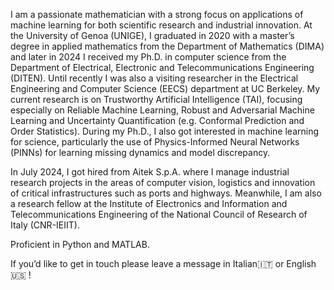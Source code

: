 I am a passionate mathematician with a strong focus on applications of machine learning for both scientific research and industrial innovation. At the University of Genoa (UNIGE), I graduated in 2020 with a master’s degree in applied mathematics from the Department of Mathematics (DIMA) and later in 2024 I received my Ph.D. in computer science from the Department of Electrical, Electronic and Telecommunications Engineering (DITEN). Until recently I was also a visiting researcher in the Electrical Engineering and Computer Science (EECS) department at UC Berkeley. My current research is on Trustworthy Artificial Intelligence (TAI), focusing especially on Reliable Machine Learning, Robust and Adversarial Machine Learning and Uncertainty Quantification (e.g. Conformal Prediction and Order Statistics). During my Ph.D., I also got interested in machine learning for science, particularly the use of Physics-Informed Neural Networks (PINNs) for learning missing dynamics and model discrepancy.

In July 2024, I got hired from Aitek S.p.A. where I manage industrial research projects in the areas of computer vision, logistics and innovation of critical infrastructures such as ports and highways. Meanwhile, I am also a research fellow at the Institute of Electronics and Information and Telecommunications Engineering of the National Council of Research of Italy (CNR-IEIIT).

Proficient in Python and MATLAB.

If you’d like to get in touch please leave a message in Italian🇮🇹 or English🇺🇸 !
